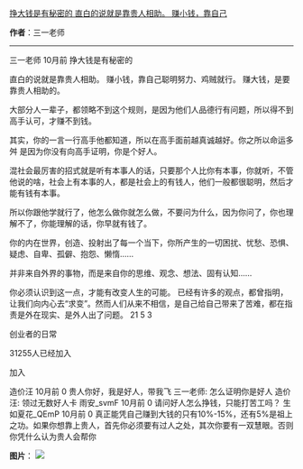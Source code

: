 

[挣大钱是有秘密的 直白的说就是靠贵人相助。 赚小钱，靠自己](https://m.okjike.com/originalPosts/66693b80f9d452fbbcad1d71?s=ewoidSI6ICI1N2Y0ZGFjYWI2YzFlNTEzMDBiMDQyNmQiCn0=)

**作者**：三一老师

---

三一老师
10月前
挣大钱是有秘密的

直白的说就是靠贵人相助。
赚小钱，靠自己聪明努力、鸡贼就行。
赚大钱，是要靠贵人相助的。

大部分人一辈子，都领略不到这个规则，是因为他们人品德行有问题，所以得不到高手认可，才赚不到钱。

其实，你的一言一行高手他都知道，所以在高手面前越真诚越好。你之所以命运多舛 是因为你没有向高手证明，你是个好人。

混社会最厉害的招式就是听有本事人的话，只要那个人比你有本事，你就听，不管他说的啥，社会上有本事的人，都是社会上的有钱人，他们一般都很聪明，然后才能有钱有本事。

所以你跟他学就行了，他怎么做你就怎么做，不要问为什么，因为你问了，你也理解不了，你能理解的话，你早就有钱了。

你的内在世界，创造、投射出了每一个当下，你所产生的一切困扰、忧愁、恐惧、疑虑、自卑、孤僻、抱怨、懒惰……

并非来自外界的事物，而是来自你的思维、观念、想法、固有认知……

你必须认识到这一点，才能有改变人生的可能。
已经有许多的观点，都曾指明，让我们向内心去“求变”。然而人们从来不相信，是自己给自己带来了苦难，都在指责是外在现实、是外人出了问题。
21
5
3

创业者的日常

31255人已经加入

加入

造价汪
10月前
0
贵人你好，我是好人，带我飞
三一老师: 怎么证明你是好人
造价汪: 领过无数好人卡
雨安_svmF
10月前
0
请问好人怎么挣钱，只能打苦工吗？
生如夏花_QEmP
10月前
0
真正能凭自己赚到大钱的只有10%-15%，还有5%是祖上之功。如果你想靠上贵人，首先你必须要有过人之处，其次你要有一双慧眼。否则你凭什么认为贵人会帮你

**图片**：
![](https://cdnv2.ruguoapp.com/FgJJ56mk9dnWvCT4vVGavGRoVUakv3.jpg?imageMogr2/auto-orient/thumbnail/1500x2000%3E/interlace/1)